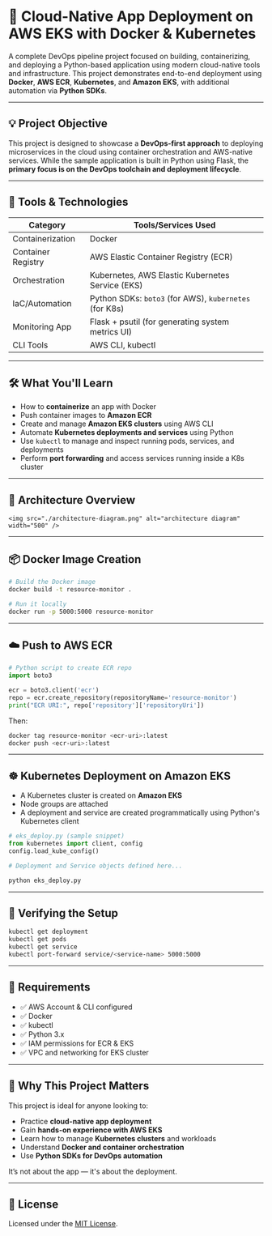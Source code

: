 
# 🚀 Cloud-Native App Deployment on AWS EKS with Docker & Kubernetes

A complete DevOps pipeline project focused on building, containerizing, and deploying a Python-based application using modern cloud-native tools and infrastructure. This project demonstrates end-to-end deployment using **Docker**, **AWS ECR**, **Kubernetes**, and **Amazon EKS**, with additional automation via **Python SDKs**.

---

## 💡 Project Objective

This project is designed to showcase a **DevOps-first approach** to deploying microservices in the cloud using container orchestration and AWS-native services. While the sample application is built in Python using Flask, the **primary focus is on the DevOps toolchain and deployment lifecycle**.

---

## 🧰 Tools & Technologies

| Category      | Tools/Services Used                                 |
|---------------|------------------------------------------------------|
| Containerization | Docker                                              |
| Container Registry | AWS Elastic Container Registry (ECR)               |
| Orchestration | Kubernetes, AWS Elastic Kubernetes Service (EKS)    |
| IaC/Automation | Python SDKs: `boto3` (for AWS), `kubernetes` (for K8s) |
| Monitoring App | Flask + psutil (for generating system metrics UI)  |
| CLI Tools | AWS CLI, kubectl                                        |

---

## 🛠️ What You'll Learn

- How to **containerize** an app with Docker
- Push container images to **Amazon ECR**
- Create and manage **Amazon EKS clusters** using AWS CLI
- Automate **Kubernetes deployments and services** using Python
- Use `kubectl` to manage and inspect running pods, services, and deployments
- Perform **port forwarding** and access services running inside a K8s cluster

---

## 🧱 Architecture Overview

```
<img src="./architecture-diagram.png" alt="architecture diagram" width="500" />
```

---

## 📦 Docker Image Creation

```bash
# Build the Docker image
docker build -t resource-monitor .

# Run it locally
docker run -p 5000:5000 resource-monitor
```

---

## ☁️ Push to AWS ECR

```python
# Python script to create ECR repo
import boto3

ecr = boto3.client('ecr')
repo = ecr.create_repository(repositoryName='resource-monitor')
print("ECR URI:", repo['repository']['repositoryUri'])
```

Then:

```bash
docker tag resource-monitor <ecr-uri>:latest
docker push <ecr-uri>:latest
```

---

## ☸️ Kubernetes Deployment on Amazon EKS

- A Kubernetes cluster is created on **Amazon EKS**
- Node groups are attached
- A deployment and service are created programmatically using Python's Kubernetes client

```python
# eks_deploy.py (sample snippet)
from kubernetes import client, config
config.load_kube_config()

# Deployment and Service objects defined here...
```

```bash
python eks_deploy.py
```

---

## 🧪 Verifying the Setup

```bash
kubectl get deployment
kubectl get pods
kubectl get service
kubectl port-forward service/<service-name> 5000:5000
```

---

## 📌 Requirements

- ✅ AWS Account & CLI configured
- ✅ Docker
- ✅ kubectl
- ✅ Python 3.x
- ✅ IAM permissions for ECR & EKS
- ✅ VPC and networking for EKS cluster

---

## 🎯 Why This Project Matters

This project is ideal for anyone looking to:

- Practice **cloud-native app deployment**
- Gain **hands-on experience with AWS EKS**
- Learn how to manage **Kubernetes clusters** and workloads
- Understand **Docker and container orchestration**
- Use **Python SDKs for DevOps automation**

It’s not about the app — it's about the deployment.

---

## 📜 License

Licensed under the [MIT License](LICENSE).

